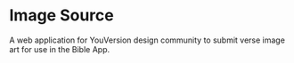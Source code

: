 # Image Source
A web application for YouVersion design community to submit verse image art for use in the Bible App.
